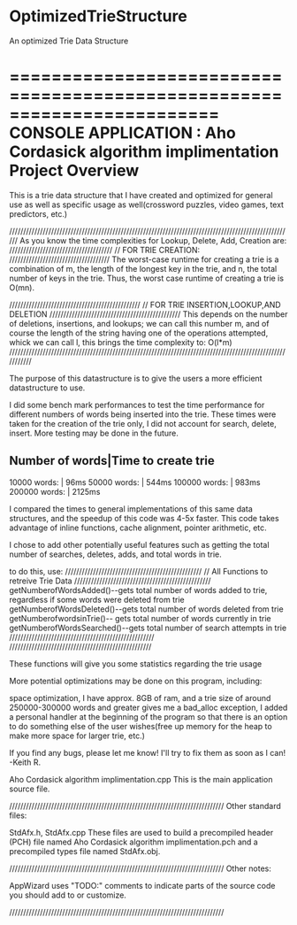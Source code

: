 # OptimizedTrieStructure
An optimized Trie Data Structure

========================================================================
    CONSOLE APPLICATION : Aho Cordasick algorithm implimentation Project Overview
========================================================================

This is a trie data structure that I have created and optimized for general use as well as specific usage as well(crossword puzzles, video games, text predictors, etc.)


//////////////////////////////////////////////////////////////////////////////////////////////////////
As you know the time complexities for Lookup, Delete, Add, Creation are: 
/////////////////////////////////////
//	FOR TRIE CREATION:
////////////////////////////////////
The worst-case runtime for creating a trie is a combination of m, the length of the longest key in the trie, and n, 
the total number of keys in the trie. Thus, the worst case runtime of creating a trie is O(mn).


///////////////////////////////////////////////
//	FOR TRIE INSERTION,LOOKUP,AND DELETION
///////////////////////////////////////////////
This depends on the number of deletions, insertions, and lookups; we can call this number m,
and of course the length of the string having one of the operations attempted,  whick we can call l,
this brings the time complexity to: O(l*m)
///////////////////////////////////////////////////////////////////////////////////////////////////////////

The purpose of this datastructure is to give the users a more efficient datastructure to use.

I did some bench mark performances to test the time performance for different numbers of words being inserted into the trie. These times were taken for the creation of the trie only, 
I did not account for search, delete, insert. More testing may be done in the future. 


Number of words|Time to create trie
-------------------------------------
10000 words:   | 96ms 
50000 words:   | 544ms 
100000 words:  | 983ms 
200000 words:  | 2125ms


I compared the times to general implementations of this same data structures, and the speedup of this code was 4-5x faster. This code takes advantage of inline functions, cache alignment,
pointer arithmetic, etc.


I chose to add other potentially useful features such as getting the total number of searches, deletes, adds, and total words in trie. 

to do this, use:
/////////////////////////////////////////////////
// All Functions to retreive Trie Data
/////////////////////////////////////////////////
getNumberofWordsAdded()--gets total number of words added to trie, regardless if some words were deleted from trie
getNumberofWordsDeleted()--gets total number of words deleted from trie
getNumberofwordsinTrie()-- gets total number of words currently in trie 
getNumberofWordsSearched()--gets total number of search attempts in trie 
////////////////////////////////////////////////////
///////////////////////////////////////////////////


These functions will give you some statistics regarding the trie usage 


More potential optimizations may be done on this program, including:

space optimization, I have approx. 8GB of ram, and  a trie size of around 250000-300000 words and greater gives me a bad_alloc exception, I added a personal handler at the beginning of the program so that 
there is an option to do something else of the user wishes(free up memory for the heap to make more space for larger trie, etc.) 

 If you find any bugs, please let me know! I'll try to fix them as soon as I can!
 -Keith R.





Aho Cordasick algorithm implimentation.cpp
    This is the main application source file.

/////////////////////////////////////////////////////////////////////////////
Other standard files:

StdAfx.h, StdAfx.cpp
    These files are used to build a precompiled header (PCH) file
    named Aho Cordasick algorithm implimentation.pch and a precompiled types file named StdAfx.obj.

/////////////////////////////////////////////////////////////////////////////
Other notes:

AppWizard uses "TODO:" comments to indicate parts of the source code you
should add to or customize.

/////////////////////////////////////////////////////////////////////////////
